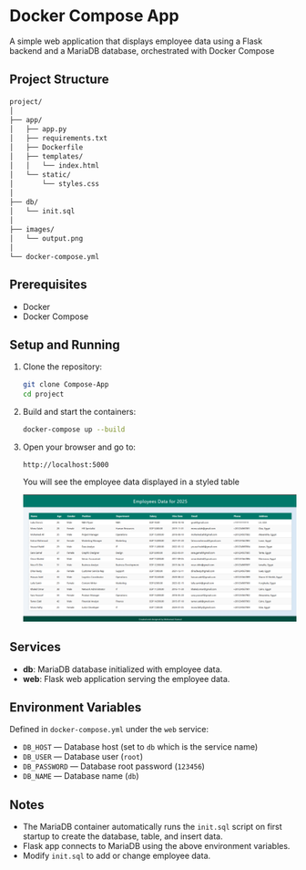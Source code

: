 # Docker Compose App

A simple web application that displays employee data using a Flask backend and a MariaDB database, orchestrated with Docker Compose

## Project Structure

```
project/
│
├── app/
│   ├── app.py               
│   ├── requirements.txt     
│   ├── Dockerfile           
│   ├── templates/
│   │   └── index.html       
│   └── static/
│       └── styles.css       
│
├── db/
│   └── init.sql 
│            
├── images/
│   └── output.png             
│
└── docker-compose.yml       
```

## Prerequisites

- Docker
- Docker Compose

## Setup and Running

1. Clone the repository:

   ```bash
   git clone Compose-App
   cd project
   ```

2. Build and start the containers:

   ```bash
   docker-compose up --build
   ```

3. Open your browser and go to:

   ```
   http://localhost:5000
   ```

   You will see the employee data displayed in a styled table

   ![](images/output.png)

## Services

- **db**: MariaDB database initialized with employee data.
- **web**: Flask web application serving the employee data.

## Environment Variables

Defined in `docker-compose.yml` under the `web` service:

- `DB_HOST` — Database host (set to `db` which is the service name)
- `DB_USER` — Database user (`root`)
- `DB_PASSWORD` — Database root password (`123456`)
- `DB_NAME` — Database name (`db`)

## Notes

- The MariaDB container automatically runs the `init.sql` script on first startup to create the database, table, and insert data.
- Flask app connects to MariaDB using the above environment variables.
- Modify `init.sql` to add or change employee data.
